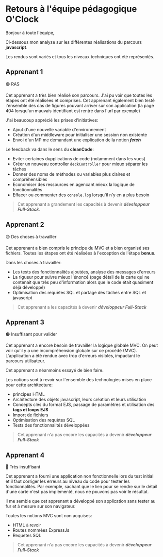 # Retours à l'équipe pédagogique O'Clock

Bonjour à toute l'équipe,

Ci-dessous mon analyse sur les différentes réalisations du parcours **javascript**.

Les rendus sont variés et tous les niveaux techniques ont été représentés.

## Apprenant 1

🟢 RAS

Cet apprenant a très bien réalisé son parcours. J'ai pu voir que toutes les étapes ont été réalisées et comprises. Cet apprenant également bien testé l'ensemble des cas de figures pouvant arriver sur son application (la page 404 lorsqu'un mauvais identifiant est rentré dans l'url par exemple)

J'ai beaucoup apprécié les prises d'initiatives:

- Ajout d'une nouvelle variable d'environnement
- Création d'un middleware pour initialiser une session non existente
- Envoi d'un MP me demandant une explication de la notion **_fetch_**

Le feedback va dans le sens du **cleanCode**:

- Eviter certaines dupplications de code (notamment dans les vues)
- Créer un nouveau controller `deckController` pour mieux séparer les tâches
- Donner des noms de méthodes ou variables plus claires et compréhensibles
- Economiser des ressources en agencant mieux la logique de fonctionnalités
- Effacer ou commenter des `console.log` lorsqu'il n'y en a plus besoin

> Cet apprenant a grandement les capacités à devenir **_développeur Full-Stack_**.

## Apprenant 2

🟡 Des choses à travailler

Cet apprenant a bien compris le principe du MVC et a bien organisé ses fichiers. Toutes les étapes ont été réalisées à l'exception de l'étape **bonus**.

Dans les choses à travailler:

- Les tests des fonctionnalités ajoutées, analyse des messages d'erreurs
- La rigueur pour suivre mieux l'énoncé (page détail de la carte qui ne contenait que très peu d'information alors que le code était quasiment déjà développé)
- Optimisation des requètes SQL et partage des tâches entre SQL et javascript

> Cet apprenant a les capacités à devenir **_développeur Full-Stack_**

## Apprenant 3

🟠 Insuffisant pour valider

Cet apprenant a encore besoin de travailler la logique globale MVC. On peut voir qu'il y a une incompréhension globale sur ce procédé (MVC). L'application a été rendue avec trop d'erreurs visibles, impactant le parcours utilisateur.

Cet apprenant a néanmoins essayé de bien faire.

Les notions sont à revoir sur l'ensemble des technologies mises en place pour cette architecture:

- principes HTML
- Architecture des objets javascript, leurs création et leurs utilisation
- Concepts clés du format EJS, passage de paramètres et utilisation des **tags et loops EJS**
- Import de fichiers
- Optimisation des requètes SQL
- Tests des fonctionnalités développées

> Cet apprenant n'a pas encore les capacités à devenir **_développeur Full-Stack_**

## Apprenant 4

🔴 Très insuffisant

Cet apprenant a fourni une application non fonctionnelle lors du test initial et il faut corriger les erreurs au niveau du code pour tester les fonctionnalités. Par exemple, sachant que le lien pour se rendre sur le détail d'une carte n'est pas implémenté, nous ne pouvons pas voir le résultat.

Il me semble que cet apprenant a développé son application sans tester au fur et à mesure sur son navigateur.

Toutes les notions MVC sont non acquises:

- HTML à revoir
- Routes nommées ExpressJs
- Requetes SQL

> Cet apprenant n'a pas encore les capacités à devenir **_développeur Full-Stack_**
